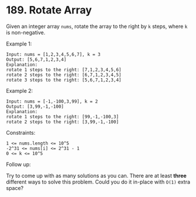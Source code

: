 # 189. Rotate Array

Given an integer array `nums`, rotate the array to the right by `k` steps, where `k` is non-negative.

Example 1:

```
Input: nums = [1,2,3,4,5,6,7], k = 3
Output: [5,6,7,1,2,3,4]
Explanation:
rotate 1 steps to the right: [7,1,2,3,4,5,6]
rotate 2 steps to the right: [6,7,1,2,3,4,5]
rotate 3 steps to the right: [5,6,7,1,2,3,4]
```

Example 2:

```
Input: nums = [-1,-100,3,99], k = 2
Output: [3,99,-1,-100]
Explanation:
rotate 1 steps to the right: [99,-1,-100,3]
rotate 2 steps to the right: [3,99,-1,-100]
```

Constraints:

`1 <= nums.length <= 10^5`  
`-2^31 <= nums[i] <= 2^31 - 1`  
`0 <= k <= 10^5`

Follow up:

Try to come up with as many solutions as you can. There are at least **three** different ways to solve this problem.
Could you do it in-place with `O(1)` extra space?
